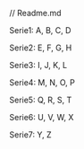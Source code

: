 // Readme.md

Serie1: A, B, C, D

Serie2: E, F, G, H

Serie3: I, J, K, L

Serie4: M, N, O, P

Serie5: Q, R, S, T

Serie6: U, V, W, X

Serie7: Y, Z

